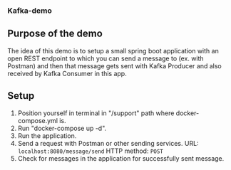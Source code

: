 ### Kafka-demo

## Purpose of the demo
The idea of this demo is to setup 
a small spring boot application with 
an open REST endpoint to which you can
send a message to (ex. with Postman) and
then that message gets sent with Kafka Producer
and also received by Kafka Consumer in this app.

## Setup
1. Position yourself in terminal in "/support" path where docker-compose.yml is.
2. Run "docker-compose up -d".
3. Run the application.
4. Send a request with Postman or other sending services. 
URL: `localhost:8080/message/send`
HTTP method: `POST`
5. Check for messages in the application for successfully sent message.
